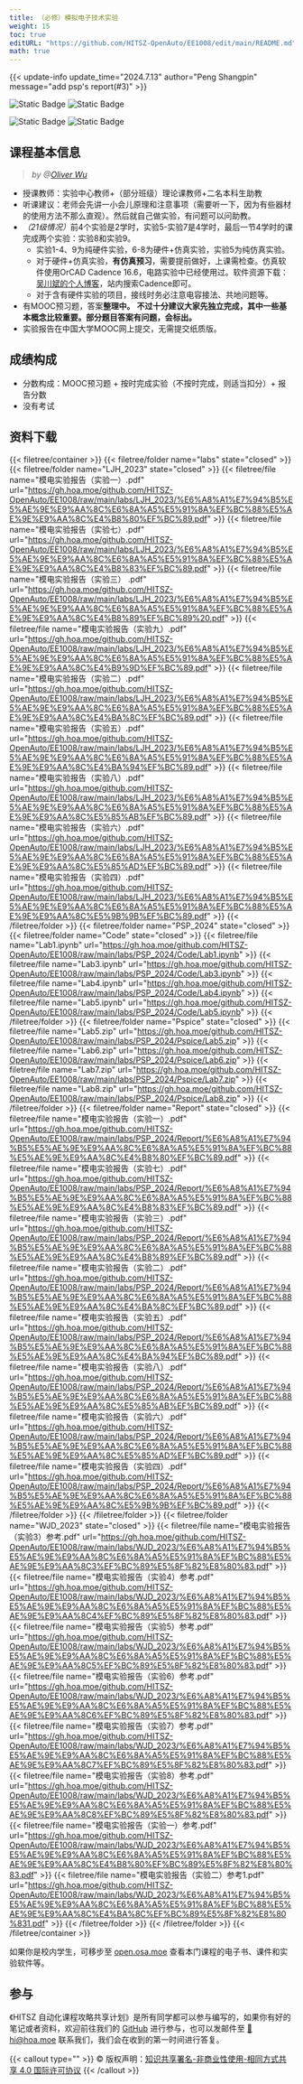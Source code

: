 ```yaml
---
title: （必修）模拟电子技术实验
weight: 15
toc: true
editURL: "https://github.com/HITSZ-OpenAuto/EE1008/edit/main/README.md"
math: true
---
```

{{< update-info update_time="2024.7.13" author="Peng Shangpin" message="add psp's report(#3)" >}}

<div class="img-div hx-mt-4 hx-flex-row hx-justify-start hx-items-center">

![Static Badge](https://img.shields.io/badge/%E8%80%83%E6%9F%A5%E8%AF%BE-green)
![Static Badge](https://img.shields.io/badge/%E5%AD%A6%E5%88%86-1.0-moccasin)

![Static Badge](https://img.shields.io/badge/%E6%88%90%E7%BB%A9%E6%9E%84%E6%88%90-gold)
![Static Badge](https://img.shields.io/badge/详见下面说明-wheat)


</div>

## 课程基本信息
> <i>by @[Oliver Wu](https://github.com/OliverWu515)</i>
- 授课教师：实验中心教师+（部分班级）理论课教师+二名本科生助教
- 听课建议：老师会先讲一小会儿原理和注意事项（需要听一下，因为有些器材的使用方法不那么直观）。然后就自己做实验，有问题可以问助教。
- <i>（21级情况）</i>前4个实验是2学时，实验5-实验7是4学时，最后一节4学时的课完成两个实验：实验8和实验9。
  - 实验1-4、9为纯硬件实验，6-8为硬件+仿真实验，实验5为纯仿真实验。
  - 对于硬件+仿真实验，**有仿真预习**，需要提前做好，上课需检查。仿真软件使用OrCAD Cadence 16.6，电路实验中已经使用过。软件资源下载：[吴川斌的个人博客](https://www.mr-wu.cn/)，站内搜索Cadence即可。
  - 对于含有硬件实验的项目，接线时务必注意电容接法、共地问题等。
- 有MOOC预习题，答案**整理中。** **不过十分建议大家先独立完成，其中一些基本概念比较重要。部分题目答案有问题，会标出。**
- 实验报告在中国大学MOOC网上提交，无需提交纸质版。

## 成绩构成
- 分数构成：MOOC预习题 + 按时完成实验（不按时完成，则适当扣分）+ 报告分数
- 没有考试


## 资料下载

{{< filetree/container >}}
  {{< filetree/folder name="labs" state="closed" >}}
  {{< filetree/folder name="LJH_2023" state="closed" >}}
    {{< filetree/file name="模电实验报告（实验一）.pdf" url="https://gh.hoa.moe/github.com/HITSZ-OpenAuto/EE1008/raw/main/labs/LJH_2023/%E6%A8%A1%E7%94%B5%E5%AE%9E%E9%AA%8C%E6%8A%A5%E5%91%8A%EF%BC%88%E5%AE%9E%E9%AA%8C%E4%B8%80%EF%BC%89.pdf" >}}
    {{< filetree/file name="模电实验报告（实验七）.pdf" url="https://gh.hoa.moe/github.com/HITSZ-OpenAuto/EE1008/raw/main/labs/LJH_2023/%E6%A8%A1%E7%94%B5%E5%AE%9E%E9%AA%8C%E6%8A%A5%E5%91%8A%EF%BC%88%E5%AE%9E%E9%AA%8C%E4%B8%83%EF%BC%89.pdf" >}}
    {{< filetree/file name="模电实验报告（实验三） .pdf" url="https://gh.hoa.moe/github.com/HITSZ-OpenAuto/EE1008/raw/main/labs/LJH_2023/%E6%A8%A1%E7%94%B5%E5%AE%9E%E9%AA%8C%E6%8A%A5%E5%91%8A%EF%BC%88%E5%AE%9E%E9%AA%8C%E4%B8%89%EF%BC%89%20.pdf" >}}
    {{< filetree/file name="模电实验报告（实验九）.pdf" url="https://gh.hoa.moe/github.com/HITSZ-OpenAuto/EE1008/raw/main/labs/LJH_2023/%E6%A8%A1%E7%94%B5%E5%AE%9E%E9%AA%8C%E6%8A%A5%E5%91%8A%EF%BC%88%E5%AE%9E%E9%AA%8C%E4%B9%9D%EF%BC%89.pdf" >}}
    {{< filetree/file name="模电实验报告（实验二）.pdf" url="https://gh.hoa.moe/github.com/HITSZ-OpenAuto/EE1008/raw/main/labs/LJH_2023/%E6%A8%A1%E7%94%B5%E5%AE%9E%E9%AA%8C%E6%8A%A5%E5%91%8A%EF%BC%88%E5%AE%9E%E9%AA%8C%E4%BA%8C%EF%BC%89.pdf" >}}
    {{< filetree/file name="模电实验报告（实验五）.pdf" url="https://gh.hoa.moe/github.com/HITSZ-OpenAuto/EE1008/raw/main/labs/LJH_2023/%E6%A8%A1%E7%94%B5%E5%AE%9E%E9%AA%8C%E6%8A%A5%E5%91%8A%EF%BC%88%E5%AE%9E%E9%AA%8C%E4%BA%94%EF%BC%89.pdf" >}}
    {{< filetree/file name="模电实验报告（实验八）.pdf" url="https://gh.hoa.moe/github.com/HITSZ-OpenAuto/EE1008/raw/main/labs/LJH_2023/%E6%A8%A1%E7%94%B5%E5%AE%9E%E9%AA%8C%E6%8A%A5%E5%91%8A%EF%BC%88%E5%AE%9E%E9%AA%8C%E5%85%AB%EF%BC%89.pdf" >}}
    {{< filetree/file name="模电实验报告（实验六）.pdf" url="https://gh.hoa.moe/github.com/HITSZ-OpenAuto/EE1008/raw/main/labs/LJH_2023/%E6%A8%A1%E7%94%B5%E5%AE%9E%E9%AA%8C%E6%8A%A5%E5%91%8A%EF%BC%88%E5%AE%9E%E9%AA%8C%E5%85%AD%EF%BC%89.pdf" >}}
    {{< filetree/file name="模电实验报告（实验四）.pdf" url="https://gh.hoa.moe/github.com/HITSZ-OpenAuto/EE1008/raw/main/labs/LJH_2023/%E6%A8%A1%E7%94%B5%E5%AE%9E%E9%AA%8C%E6%8A%A5%E5%91%8A%EF%BC%88%E5%AE%9E%E9%AA%8C%E5%9B%9B%EF%BC%89.pdf" >}}
  {{< /filetree/folder >}}
  {{< filetree/folder name="PSP_2024" state="closed" >}}
  {{< filetree/folder name="Code" state="closed" >}}
    {{< filetree/file name="Lab1.ipynb" url="https://gh.hoa.moe/github.com/HITSZ-OpenAuto/EE1008/raw/main/labs/PSP_2024/Code/Lab1.ipynb" >}}
    {{< filetree/file name="Lab3.ipynb" url="https://gh.hoa.moe/github.com/HITSZ-OpenAuto/EE1008/raw/main/labs/PSP_2024/Code/Lab3.ipynb" >}}
    {{< filetree/file name="Lab4.ipynb" url="https://gh.hoa.moe/github.com/HITSZ-OpenAuto/EE1008/raw/main/labs/PSP_2024/Code/Lab4.ipynb" >}}
    {{< filetree/file name="Lab5.ipynb" url="https://gh.hoa.moe/github.com/HITSZ-OpenAuto/EE1008/raw/main/labs/PSP_2024/Code/Lab5.ipynb" >}}
  {{< /filetree/folder >}}
  {{< filetree/folder name="Pspice" state="closed" >}}
    {{< filetree/file name="Lab5.zip" url="https://gh.hoa.moe/github.com/HITSZ-OpenAuto/EE1008/raw/main/labs/PSP_2024/Pspice/Lab5.zip" >}}
    {{< filetree/file name="Lab6.zip" url="https://gh.hoa.moe/github.com/HITSZ-OpenAuto/EE1008/raw/main/labs/PSP_2024/Pspice/Lab6.zip" >}}
    {{< filetree/file name="Lab7.zip" url="https://gh.hoa.moe/github.com/HITSZ-OpenAuto/EE1008/raw/main/labs/PSP_2024/Pspice/Lab7.zip" >}}
    {{< filetree/file name="Lab8.zip" url="https://gh.hoa.moe/github.com/HITSZ-OpenAuto/EE1008/raw/main/labs/PSP_2024/Pspice/Lab8.zip" >}}
  {{< /filetree/folder >}}
  {{< filetree/folder name="Report" state="closed" >}}
    {{< filetree/file name="模电实验报告（实验一）.pdf" url="https://gh.hoa.moe/github.com/HITSZ-OpenAuto/EE1008/raw/main/labs/PSP_2024/Report/%E6%A8%A1%E7%94%B5%E5%AE%9E%E9%AA%8C%E6%8A%A5%E5%91%8A%EF%BC%88%E5%AE%9E%E9%AA%8C%E4%B8%80%EF%BC%89.pdf" >}}
    {{< filetree/file name="模电实验报告（实验七）.pdf" url="https://gh.hoa.moe/github.com/HITSZ-OpenAuto/EE1008/raw/main/labs/PSP_2024/Report/%E6%A8%A1%E7%94%B5%E5%AE%9E%E9%AA%8C%E6%8A%A5%E5%91%8A%EF%BC%88%E5%AE%9E%E9%AA%8C%E4%B8%83%EF%BC%89.pdf" >}}
    {{< filetree/file name="模电实验报告（实验三）.pdf" url="https://gh.hoa.moe/github.com/HITSZ-OpenAuto/EE1008/raw/main/labs/PSP_2024/Report/%E6%A8%A1%E7%94%B5%E5%AE%9E%E9%AA%8C%E6%8A%A5%E5%91%8A%EF%BC%88%E5%AE%9E%E9%AA%8C%E4%B8%89%EF%BC%89.pdf" >}}
    {{< filetree/file name="模电实验报告（实验二）.pdf" url="https://gh.hoa.moe/github.com/HITSZ-OpenAuto/EE1008/raw/main/labs/PSP_2024/Report/%E6%A8%A1%E7%94%B5%E5%AE%9E%E9%AA%8C%E6%8A%A5%E5%91%8A%EF%BC%88%E5%AE%9E%E9%AA%8C%E4%BA%8C%EF%BC%89.pdf" >}}
    {{< filetree/file name="模电实验报告（实验五）.pdf" url="https://gh.hoa.moe/github.com/HITSZ-OpenAuto/EE1008/raw/main/labs/PSP_2024/Report/%E6%A8%A1%E7%94%B5%E5%AE%9E%E9%AA%8C%E6%8A%A5%E5%91%8A%EF%BC%88%E5%AE%9E%E9%AA%8C%E4%BA%94%EF%BC%89.pdf" >}}
    {{< filetree/file name="模电实验报告（实验八）.pdf" url="https://gh.hoa.moe/github.com/HITSZ-OpenAuto/EE1008/raw/main/labs/PSP_2024/Report/%E6%A8%A1%E7%94%B5%E5%AE%9E%E9%AA%8C%E6%8A%A5%E5%91%8A%EF%BC%88%E5%AE%9E%E9%AA%8C%E5%85%AB%EF%BC%89.pdf" >}}
    {{< filetree/file name="模电实验报告（实验六）.pdf" url="https://gh.hoa.moe/github.com/HITSZ-OpenAuto/EE1008/raw/main/labs/PSP_2024/Report/%E6%A8%A1%E7%94%B5%E5%AE%9E%E9%AA%8C%E6%8A%A5%E5%91%8A%EF%BC%88%E5%AE%9E%E9%AA%8C%E5%85%AD%EF%BC%89.pdf" >}}
    {{< filetree/file name="模电实验报告（实验四）.pdf" url="https://gh.hoa.moe/github.com/HITSZ-OpenAuto/EE1008/raw/main/labs/PSP_2024/Report/%E6%A8%A1%E7%94%B5%E5%AE%9E%E9%AA%8C%E6%8A%A5%E5%91%8A%EF%BC%88%E5%AE%9E%E9%AA%8C%E5%9B%9B%EF%BC%89.pdf" >}}
  {{< /filetree/folder >}}
  {{< /filetree/folder >}}
  {{< filetree/folder name="WJD_2023" state="closed" >}}
    {{< filetree/file name="模电实验报告（实验3）参考.pdf" url="https://gh.hoa.moe/github.com/HITSZ-OpenAuto/EE1008/raw/main/labs/WJD_2023/%E6%A8%A1%E7%94%B5%E5%AE%9E%E9%AA%8C%E6%8A%A5%E5%91%8A%EF%BC%88%E5%AE%9E%E9%AA%8C3%EF%BC%89%E5%8F%82%E8%80%83.pdf" >}}
    {{< filetree/file name="模电实验报告（实验4）参考.pdf" url="https://gh.hoa.moe/github.com/HITSZ-OpenAuto/EE1008/raw/main/labs/WJD_2023/%E6%A8%A1%E7%94%B5%E5%AE%9E%E9%AA%8C%E6%8A%A5%E5%91%8A%EF%BC%88%E5%AE%9E%E9%AA%8C4%EF%BC%89%E5%8F%82%E8%80%83.pdf" >}}
    {{< filetree/file name="模电实验报告（实验5）参考.pdf" url="https://gh.hoa.moe/github.com/HITSZ-OpenAuto/EE1008/raw/main/labs/WJD_2023/%E6%A8%A1%E7%94%B5%E5%AE%9E%E9%AA%8C%E6%8A%A5%E5%91%8A%EF%BC%88%E5%AE%9E%E9%AA%8C5%EF%BC%89%E5%8F%82%E8%80%83.pdf" >}}
    {{< filetree/file name="模电实验报告（实验6）参考.pdf" url="https://gh.hoa.moe/github.com/HITSZ-OpenAuto/EE1008/raw/main/labs/WJD_2023/%E6%A8%A1%E7%94%B5%E5%AE%9E%E9%AA%8C%E6%8A%A5%E5%91%8A%EF%BC%88%E5%AE%9E%E9%AA%8C6%EF%BC%89%E5%8F%82%E8%80%83.pdf" >}}
    {{< filetree/file name="模电实验报告（实验7）参考.pdf" url="https://gh.hoa.moe/github.com/HITSZ-OpenAuto/EE1008/raw/main/labs/WJD_2023/%E6%A8%A1%E7%94%B5%E5%AE%9E%E9%AA%8C%E6%8A%A5%E5%91%8A%EF%BC%88%E5%AE%9E%E9%AA%8C7%EF%BC%89%E5%8F%82%E8%80%83.pdf" >}}
    {{< filetree/file name="模电实验报告（实验8）参考.pdf" url="https://gh.hoa.moe/github.com/HITSZ-OpenAuto/EE1008/raw/main/labs/WJD_2023/%E6%A8%A1%E7%94%B5%E5%AE%9E%E9%AA%8C%E6%8A%A5%E5%91%8A%EF%BC%88%E5%AE%9E%E9%AA%8C8%EF%BC%89%E5%8F%82%E8%80%83.pdf" >}}
    {{< filetree/file name="模电实验报告（实验一）参考.pdf" url="https://gh.hoa.moe/github.com/HITSZ-OpenAuto/EE1008/raw/main/labs/WJD_2023/%E6%A8%A1%E7%94%B5%E5%AE%9E%E9%AA%8C%E6%8A%A5%E5%91%8A%EF%BC%88%E5%AE%9E%E9%AA%8C%E4%B8%80%EF%BC%89%E5%8F%82%E8%80%83.pdf" >}}
    {{< filetree/file name="模电实验报告（实验二）参考1.pdf" url="https://gh.hoa.moe/github.com/HITSZ-OpenAuto/EE1008/raw/main/labs/WJD_2023/%E6%A8%A1%E7%94%B5%E5%AE%9E%E9%AA%8C%E6%8A%A5%E5%91%8A%EF%BC%88%E5%AE%9E%E9%AA%8C%E4%BA%8C%EF%BC%89%E5%8F%82%E8%80%831.pdf" >}}
  {{< /filetree/folder >}}
  {{< /filetree/folder >}}
{{< /filetree/container >}}

如果你是校内学生，可移步至 <a href='https://open.osa.moe/openauto/EE1008'>open.osa.moe</a> 查看本门课程的电子书、课件和实验软件等。

## 参与

《HITSZ 自动化课程攻略共享计划》是所有同学都可以参与编写的，如果你有好的笔记或者资料，欢迎前往我们的 [GitHub](https://github.com/HITSZ-OpenAuto) 进行参与，也可以发邮件至 [📮hi@hoa.moe](mailto:hi@hoa.moe) 联系我们，我们会在收到的第一时间进行答复。

{{< callout type="" >}}
  © 版权声明：[知识共享署名-非商业性使用-相同方式共享 4.0 国际许可协议](https://creativecommons.org/licenses/by-nc-sa/4.0/)
{{< /callout >}}
